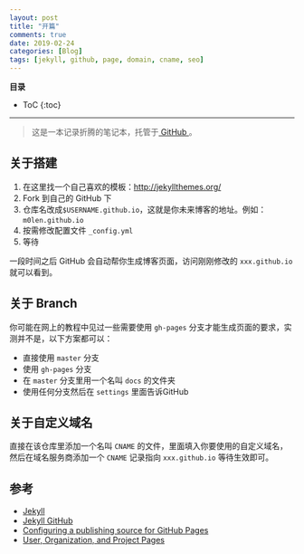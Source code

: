```yaml
---
layout: post
title: "开篇"
comments: true
date: 2019-02-24
categories: [Blog]
tags: [jekyll, github, page, domain, cname, seo]
---
```


**目录**
* ToC
{:toc}
---

> 这是一本记录折腾的笔记本，托管于[ GitHub ](https://github.com/m0len/m0len.github.io)。

## 关于搭建

1. 在这里找一个自己喜欢的模板：http://jekyllthemes.org/
2. Fork 到自己的 GitHub 下
3. 仓库名改成`$USERNAME.github.io`，这就是你未来博客的地址。例如： `m0len.github.io` 
4. 按需修改配置文件 `_config.yml` 
5. 等待

一段时间之后 GitHub 会自动帮你生成博客页面，访问刚刚修改的 `xxx.github.io` 就可以看到。

## 关于 Branch

你可能在网上的教程中见过一些需要使用 `gh-pages` 分支才能生成页面的要求，实测并不是，以下方案都可以：

* 直接使用 `master` 分支
* 使用 `gh-pages` 分支
* 在 `master` 分支里用一个名叫 `docs` 的文件夹
* 使用任何分支然后在 `settings` 里面告诉GitHub

## 关于自定义域名

直接在该仓库里添加一个名叫 `CNAME` 的文件，里面填入你要使用的自定义域名，然后在域名服务商添加一个 `CNAME` 记录指向 `xxx.github.io` 等待生效即可。

## 参考

* [Jekyll](https://jekyllrb.com/)
* [Jekyll GitHub](https://github.com/jekyll/jekyll)
* [Configuring a publishing source for GitHub Pages](https://help.github.com/en/articles/configuring-a-publishing-source-for-github-pages)
* [User, Organization, and Project Pages](https://help.github.com/en/articles/user-organization-and-project-pages)
